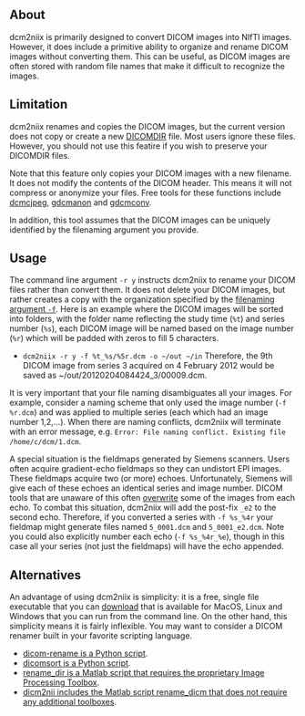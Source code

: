 ## About

dcm2niix is primarily designed to convert DICOM images into NIfTI images. However, it does include a primitive ability to organize and rename DICOM images without converting them. This can be useful, as DICOM images are often stored with random file names that make it difficult to recognize the images.

## Limitation

dcm2niix renames and copies the DICOM images, but the current version does not copy or create a new [DICOMDIR](http://dicom.nema.org/medical/dicom/current/output/chtml/part03/sect_F.2.2.2.html) file. Most users ignore these files. However, you should not use this featire if you wish to preserve your DICOMDIR files.

Note that this feature only copies your DICOM images with a new filename. It does not modify the contents of the DICOM header. This means it will not compress or anonymize your files. Free tools for these functions include [dcmcjpeg](https://dicom.offis.de/dcmtk.php.en), [gdcmanon](http://gdcm.sourceforge.net/html/gdcmanon.html) and [gdcmconv](http://gdcm.sourceforge.net/html/gdcmconv.html).

In addition, this tool assumes that the DICOM images can be uniquely identified by the filenaming argument you provide.

## Usage

The command line argument `-r y` instructs dcm2niix to rename your DICOM files rather than convert them. It does not delete your DICOM images, but rather creates a copy with the organization specified by the [filenaming argument `-f`](FILENAMING.md). Here is an example where the DICOM images will be sorted into folders, with the folder name reflecting the study time (`%t`) and series number (`%s`), each DICOM image will be named based on the image number (`%r`) which will be padded with zeros to fill 5 characters.
  - `dcm2niix -r y -f %t_%s/%5r.dcm -o ~/out ~/in`
Therefore, the 9th DICOM image from series 3 acquired on 4 February 2012 would be saved as ~/out/20120204084424_3/00009.dcm.

It is very important that your file naming disambiguates all your images. For example, consider a naming scheme that only used the image number (`-f %r.dcm`) and was applied to multiple series (each which had an image number 1,2,...). When there are naming conflicts, dcm2niix will terminate with an error message, e.g. `Error: File naming conflict. Existing file /home/c/dcm/1.dcm`.

A special situation is the fieldmaps generated by Siemens scanners. Users often acquire gradient-echo fieldmaps so they can undistort EPI images. These fieldmaps acquire two (or more) echoes. Unfortunately, Siemens will give each of these echoes an identical series and image number. DICOM tools that are unaware of this often [overwrite](https://neurostars.org/t/field-mapping-siemens-scanners-dcm2niix-output-2-bids/2075/7) some of the images from each echo. To combat this situation, dcm2niix will add the post-fix `_e2` to the second echo. Therefore, if you converted a series with `-f %s_%4r` your fieldmap might generate files named `5_0001.dcm` and `5_0001_e2.dcm`. Note you could also explicitly number each echo (`-f %s_%4r_%e`), though in this case all your series (not just the fieldmaps) will have the echo appended.
## Alternatives

An advantage of using dcm2niix is simplicity: it is a free, single file executable that you can [download](https://github.com/rordenlab/dcm2niix/releases) that is available for MacOS, Linux and Windows that you can run from the command line. On the other hand, this simplicity means it is fairly inflexible. You may want to consider a DICOM renamer built in your favorite scripting language.

 - [dicom-rename is a Python script](https://github.com/joshy/dicom-rename).
 - [dicomsort is a Python script](https://github.com/pieper/dicomsort).
 - [rename_dir is a Matlab script that requires the proprietary Image Processing Toolbox](https://gist.github.com/htygithub/ad3597577e1de004e9f5).
 - [dicm2nii includes the Matlab script rename_dicm that does not require any additional toolboxes](https://github.com/xiangruili/dicm2nii).